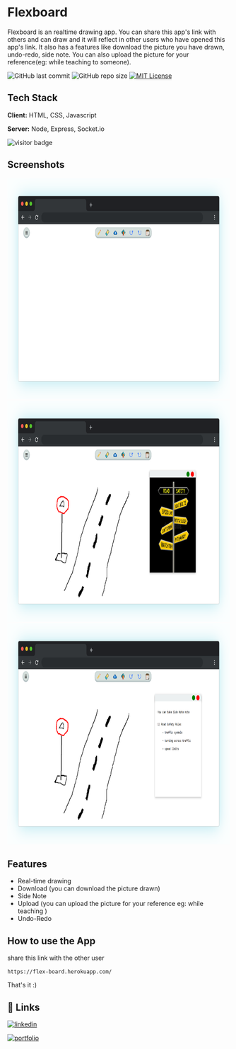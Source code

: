 
# Flexboard

Flexboard is an realtime drawing app. You can share this app's link with others and can draw and it will reflect in other users who have opened this app's link. It also has a features like download the picture you have drawn, undo-redo, side note. You can also upload the picture for your reference(eg: while teaching to someone).


![GitHub last commit](https://img.shields.io/github/last-commit/shravanjp/Flexboard) ![GitHub repo size](https://img.shields.io/github/repo-size/shravanjp/Flexboard) [![MIT License](https://img.shields.io/badge/License-MIT-green.svg)](https://choosealicense.com/licenses/mit/)


## Tech Stack

**Client:** HTML, CSS, Javascript

**Server:** Node, Express, Socket.io

![visitor badge](https://visitor-badge.glitch.me/badge?page_id=Flexboard.visitor-badge)


## Screenshots

<img src="https://github.com/shravanjp/FlexBoard/blob/main/assets/homepage.png" width="800" height="500" class="center">
<img src="https://github.com/shravanjp/FlexBoard/blob/main/assets/upload.png" width="800" height="500" class="center">
<img src="https://github.com/shravanjp/FlexBoard/blob/main/assets/sidenote.png" width="800" height="500" class="center">


## Features

- Real-time drawing
- Download (you can download the picture drawn)
- Side Note
- Upload (you can upload the picture for your reference eg: while teaching )
- Undo-Redo



## How to use the App

share this link with the other user
```
https://flex-board.herokuapp.com/
```
That's it :)


## 🔗 Links

[![linkedin](https://img.shields.io/badge/linkedin-0A66C2?style=for-the-badge&logo=linkedin&logoColor=white)](https://www.linkedin.com/in/shravan-j-poojary)

[![portfolio](https://img.shields.io/badge/my_portfolio-000?style=for-the-badge&logo=ko-fi&logoColor=white)](https://shravanjp.com/)



